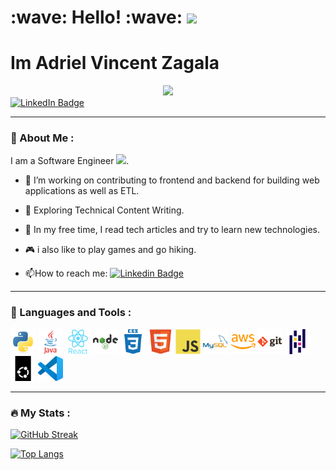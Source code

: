 <h1>
  :wave: Hello! :wave:
  <img src="https://media.giphy.com/media/hvRJCLFzcasrR4ia7z/giphy.gif" width="30px"/>
</h1>

# Im Adriel Vincent Zagala
<div id="header" align="center">
  <img src="https://gifdb.com/images/high/coding-animated-laptop-flow-stream-ja04010rm5o68zfk.gif" width="200"/>
</div>


<a href="https://www.linkedin.com/in/adriel-zagala-96134b158">
  <img src="https://img.shields.io/badge/LinkedIn-blue?style=for-the-badge&logo=linkedin&logoColor=white" alt="LinkedIn Badge"/>
  </a>


---

### :hatching_chick: About Me :


I am a Software Engineer <img src="https://media.giphy.com/media/WUlplcMpOCEmTGBtBW/giphy.gif" width="30">.

- :muscle: I’m working on contributing to frontend and backend for building web applications as well as ETL.

- :postal_horn: Exploring Technical Content Writing.

- :gem: In my free time, I read tech articles and try to learn new technologies.

- :video_game: i also like to play games and go hiking.

- :mailbox:How to reach me: [![Linkedin Badge](https://img.shields.io/badge/-adriel-blue?style=flat&logo=Linkedin&logoColor=white)]([your-linkedin-url](https://www.linkedin.com/in/adriel-zagala-96134b158)https://www.linkedin.com/in/adriel-zagala-96134b158)


---

### :scroll: Languages and Tools :

<div>
  <img src="https://github.com/devicons/devicon/blob/master/icons/python/python-original.svg" title="Python" **alt="Python" width="40" height="40"/>
    <img src="https://github.com/devicons/devicon/blob/master/icons/java/java-original-wordmark.svg" title="Java" alt="Java" width="40" height="40"/>
    <img src="https://github.com/devicons/devicon/blob/master/icons/react/react-original-wordmark.svg" title="React" alt="React" width="40" height="40"/>
    <img src="https://github.com/devicons/devicon/blob/master/icons/nodejs/nodejs-original-wordmark.svg" title="NodeJS" alt="NodeJS" width="40" height="40"/>
    <img src="https://github.com/devicons/devicon/blob/master/icons/css3/css3-plain-wordmark.svg"  title="CSS3" alt="CSS" width="40" height="40"/>
    <img src="https://github.com/devicons/devicon/blob/master/icons/html5/html5-original.svg" title="HTML5" alt="HTML" width="40" height="40"/>
    <img src="https://github.com/devicons/devicon/blob/master/icons/javascript/javascript-original.svg" title="JavaScript" alt="JavaScript" width="40" height="40"/>
    <img src="https://github.com/devicons/devicon/blob/master/icons/mysql/mysql-original-wordmark.svg" title="MySQL"  alt="MySQL" width="40" height="40"/>
  <img src="https://github.com/devicons/devicon/blob/master/icons/amazonwebservices/amazonwebservices-plain-wordmark.svg" title="AWS" alt="AWS" width="40" height="40"/>
  <img src="https://github.com/devicons/devicon/blob/master/icons/git/git-original-wordmark.svg" title="Git" **alt="Git" width="40" height="40"/>
    <img src="https://github.com/devicons/devicon/blob/master/icons/pandas/pandas-original.svg" title="Pandas" **alt="Pandas" width="40" height="40"/>
  <img src="https://github.com/devicons/devicon/blob/master/icons/ubuntu/ubuntu-plain.svg" title="Ubuntu" **alt="Ubuntu" width="40" height="40"/>
  <img src="https://github.com/devicons/devicon/blob/master/icons/vscode/vscode-original.svg" title="VSCode" **alt="VSCode" width="40" height="40"/>
</div>

---

### :fire: My Stats :


[![GitHub Streak](http://github-readme-streak-stats.herokuapp.com?user=Vincent-Zag&theme=dark&hide_border=true&border_radius=5)](https://git.io/streak-stats)


[![Top Langs](https://github-readme-stats.vercel.app/api/top-langs/?username=Vincent-Zag)](https://github.com/anuraghazra/github-readme-stats)




  
